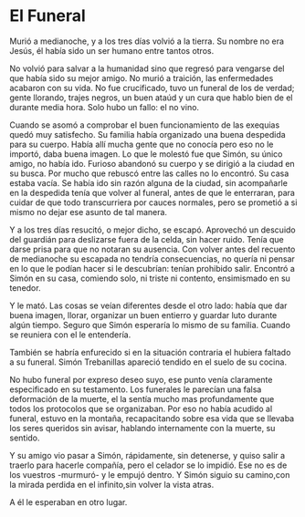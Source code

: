 # El Funeral

Murió a medianoche, y a los tres días volvió a la tierra. Su nombre no era Jesús, él había sido un ser humano entre tantos otros.

No volvió para salvar a la humanidad sino que regresó para vengarse del que había sido su mejor amigo. No murió a traición, las enfermedades acabaron con su vida. No fue crucificado, tuvo un funeral de los de verdad; gente llorando, trajes negros, un buen ataúd y un cura que hablo bien de el durante media hora. Solo hubo un fallo: el no vino.

Cuando se asomó a comprobar el buen funcionamiento de las exequias quedó muy satisfecho. Su familia había organizado una buena despedida para su cuerpo. Había allí mucha gente que no conocía pero eso no le importó, daba buena imagen. Lo que le molestó fue que Simón, su único amigo, no había ido. Furioso abandonó su cuerpo y se dirigió a la ciudad en su busca. Por mucho que rebuscó entre las calles no lo encontró. Su casa estaba vacía. Se había ido sin razón alguna de la ciudad, sin acompañarle en la despedida tenía que volver al funeral, antes de que le enterraran, para cuidar de que todo transcurriera por cauces normales, pero se prometió a si mismo no dejar ese asunto de tal manera.

Y a los tres días resucitó, o mejor dicho, se escapó. Aprovechó un descuido del guardián para deslizarse fuera de la celda, sin hacer ruido. Tenía que darse prisa para que no notaran su ausencia. Con volver antes del recuento de medianoche su escapada no tendría consecuencias, no quería ni pensar en lo que le podían hacer si le descubrían: tenían prohibido salir. Encontró a Simón en su casa, comiendo solo, ni triste ni contento, ensimismado en su tenedor.

Y le mató. Las cosas se veían diferentes desde el otro lado: había que dar buena imagen, llorar, organizar un buen entierro y guardar luto durante algún tiempo. Seguro que Simón esperaría lo mismo de su familia. Cuando se reuniera con el le entendería.

También se habría enfurecido si en la situación contraria el hubiera faltado a su funeral. Simón Trebanillas apareció tendido en el suelo de su cocina.

No hubo funeral por expreso deseo suyo, ese punto venía claramente especificado en su testamento. Los funerales le parecían una falsa deformación de la muerte, el la sentía mucho mas profundamente que todos los protocolos que se organizaban. Por eso no había acudido al funeral, estuvo en la montaña, recapacitando sobre esa vida que se llevaba los seres queridos sin avisar, hablando internamente con la muerte, su sentido.

Y su amigo vio pasar a Simón, rápidamente, sin detenerse, y quiso salir a traerlo para hacerle compañía, pero el celador se lo impidió. Ese no es de los vuestros -murmuró- y le empujó dentro. Y Simón siguio su camino,con la mirada perdida en el infinito,sin volver la vista atras.

A él le esperaban en otro lugar.